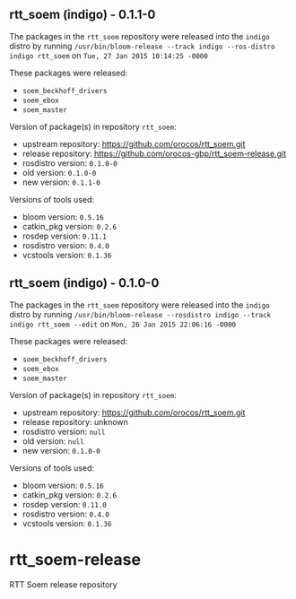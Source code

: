 ## rtt_soem (indigo) - 0.1.1-0

The packages in the `rtt_soem` repository were released into the `indigo` distro by running `/usr/bin/bloom-release --track indigo --ros-distro indigo rtt_soem` on `Tue, 27 Jan 2015 10:14:25 -0000`

These packages were released:
- `soem_beckhoff_drivers`
- `soem_ebox`
- `soem_master`

Version of package(s) in repository `rtt_soem`:
- upstream repository: https://github.com/orocos/rtt_soem.git
- release repository: https://github.com/orocos-gbp/rtt_soem-release.git
- rosdistro version: `0.1.0-0`
- old version: `0.1.0-0`
- new version: `0.1.1-0`

Versions of tools used:
- bloom version: `0.5.16`
- catkin_pkg version: `0.2.6`
- rosdep version: `0.11.1`
- rosdistro version: `0.4.0`
- vcstools version: `0.1.36`


## rtt_soem (indigo) - 0.1.0-0

The packages in the `rtt_soem` repository were released into the `indigo` distro by running `/usr/bin/bloom-release --rosdistro indigo --track indigo rtt_soem --edit` on `Mon, 26 Jan 2015 22:06:16 -0000`

These packages were released:
- `soem_beckhoff_drivers`
- `soem_ebox`
- `soem_master`

Version of package(s) in repository `rtt_soem`:
- upstream repository: https://github.com/orocos/rtt_soem.git
- release repository: unknown
- rosdistro version: `null`
- old version: `null`
- new version: `0.1.0-0`

Versions of tools used:
- bloom version: `0.5.16`
- catkin_pkg version: `0.2.6`
- rosdep version: `0.11.0`
- rosdistro version: `0.4.0`
- vcstools version: `0.1.36`


# rtt_soem-release
RTT Soem release repository
